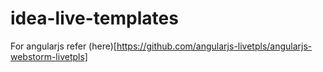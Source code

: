 idea-live-templates
===================


For angularjs refer (here)[https://github.com/angularjs-livetpls/angularjs-webstorm-livetpls]
